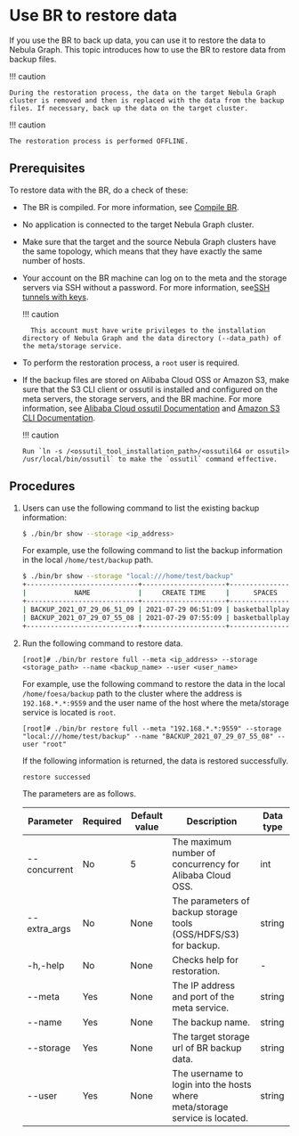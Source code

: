 # Use BR to restore data

If you use the BR to back up data, you can use it to restore the data to Nebula Graph. This topic introduces how to use the BR to restore data from backup files.

!!! caution

    During the restoration process, the data on the target Nebula Graph cluster is removed and then is replaced with the data from the backup files. If necessary, back up the data on the target cluster.

!!! caution

    The restoration process is performed OFFLINE.

## Prerequisites

To restore data with the BR, do a check of these:

- The BR is compiled. For more information, see [Compile BR](2.compile-br.md).

- No application is connected to the target Nebula Graph cluster.

- Make sure that the target and the source Nebula Graph clusters have the same topology, which means that they have exactly the same number of hosts.

- Your account on the BR machine can log on to the meta and the storage servers via SSH without a password. For more information, see[SSH tunnels with keys](http://alexander.holbreich.org/ssh-tunnel-without-password/).

  !!! caution

        This account must have write privileges to the installation directory of Nebula Graph and the data directory (--data_path) of the meta/storage service.

- To perform the restoration process, a `root` user is required.

- If the backup files are stored on Alibaba Cloud OSS or Amazon S3, make sure that the S3 CLI client or ossutil is installed and configured on the meta servers, the storage servers, and the BR machine. For more information, see [Alibaba Cloud ossutil Documentation](https://www.alibabacloud.com/help/zh/doc-detail/120075.htm#concept-303829) and [Amazon S3 CLI Documentation](https://docs.amazonaws.cn/cli/latest/userguide/cli-services-s3.html).

  !!! caution

      Run `ln -s /<ossutil_tool_installation_path>/<ossutil64 or ossutil> /usr/local/bin/ossutil` to make the `ossutil` command effective.

## Procedures

1. Users can use the following command to list the existing backup information:

   ```bash
   $ ./bin/br show --storage <ip_address>
   ```
   For example, use the following command to list the backup information in the local `/home/test/backup` path.
   ```bash
   $ ./bin/br show --storage "local:///home/test/backup"
   +----------------------------+---------------------+------------------+-------------+---------------+
   |            NAME            |     CREATE TIME     |      SPACES      | FULL BACKUP | SPECIFY SPACE |
   +----------------------------+---------------------+------------------+-------------+---------------+
   | BACKUP_2021_07_29_06_51_09 | 2021-07-29 06:51:09 | basketballplayer | true        | true          |
   | BACKUP_2021_07_29_07_55_08 | 2021-07-29 07:55:09 | basketballplayer | true        | true          |
   +----------------------------+---------------------+------------------+-------------+---------------+
   ```

2. Run the following command to restore data.

   ```
   [root]# ./bin/br restore full --meta <ip_address> --storage <storage_path> --name <backup_name> --user <user_name>
   ```

   For example, use the following command to restore the data in the local `/home/foesa/backup` path to the cluster where the address is `192.168.*.*:9559` and the user name of the host where the meta/storage service is located is `root`.

   ```
   [root]# ./bin/br restore full --meta "192.168.*.*:9559" --storage "local:///home/test/backup" --name "BACKUP_2021_07_29_07_55_08" --user "root"
   ```
   
   If the following information is returned, the data is restored successfully.
   ```bash
   restore successed
   ```

   The parameters are as follows.
   
   | Parameter | Required | Default value | Description | Data type |
   | --- | --- | --- | --- | --- |
   | --concurrent | No | 5 | The maximum number of concurrency for Alibaba Cloud OSS. | int |
   | --extra_args | No | None | The parameters of backup storage tools (OSS/HDFS/S3) for backup. | string |
   | -h,-help | No | None | Checks help for restoration. | - |
   | --meta | Yes | None | The IP address and port of the meta service. | string |
   | --name | Yes | None | The backup name. | string |
   | --storage | Yes | None | The target storage url of BR backup data. | string |
   | --user | Yes | None | The username to login into the hosts where meta/storage service is located. | string |
